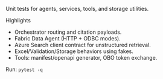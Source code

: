Unit tests for agents, services, tools, and storage utilities.

Highlights
- Orchestrator routing and citation payloads.
- Fabric Data Agent (HTTP + ODBC modes).
- Azure Search client contract for unstructured retrieval.
- Excel/Validation/Storage behaviors using fakes.
- Tools: manifest/openapi generator, OBO token exchange.

Run: `pytest -q`

